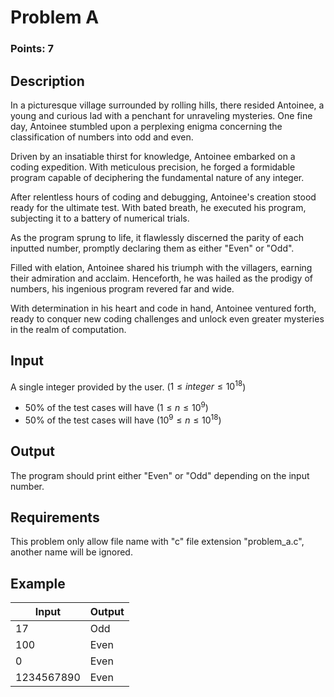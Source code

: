 # Problem A
### Points: 7

## Description

In a picturesque village surrounded by rolling hills, there resided Antoinee, a young and curious lad with a penchant for unraveling mysteries. One fine day, Antoinee stumbled upon a perplexing enigma concerning the classification of numbers into odd and even.

Driven by an insatiable thirst for knowledge, Antoinee embarked on a coding expedition. With meticulous precision, he forged a formidable program capable of deciphering the fundamental nature of any integer.

After relentless hours of coding and debugging, Antoinee's creation stood ready for the ultimate test. With bated breath, he executed his program, subjecting it to a battery of numerical trials.

As the program sprung to life, it flawlessly discerned the parity of each inputted number, promptly declaring them as either "Even" or "Odd".

Filled with elation, Antoinee shared his triumph with the villagers, earning their admiration and acclaim. Henceforth, he was hailed as the prodigy of numbers, his ingenious program revered far and wide.

With determination in his heart and code in hand, Antoinee ventured forth, ready to conquer new coding challenges and unlock even greater mysteries in the realm of computation.

## Input
A single integer provided by the user. ($1 \leq integer \leq 10^{18}$)
- 50% of the test cases will have ($1 \leq n \leq 10^{9}$)
- 50% of the test cases will have ($10^{9} \leq n \leq 10^{18}$)

## Output
The program should print either "Even" or "Odd" depending on the input number.
## Requirements
This problem only allow file name with "c" file extension "problem_a.c", another name will be ignored.

## Example
| Input | Output |
| ----- | ------ |
|17|Odd|
|100|Even|
|0|Even|
|1234567890|Even|

